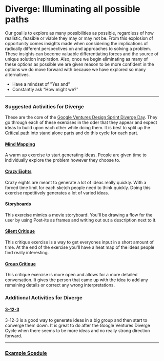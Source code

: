 # Diverge: Illuminating all possible paths

Our goal is to explore as many possibilities as possible, regardless of how
realistic, feasible or viable they may or may not be. From this explosion of
opportunity comes insights made when considering the implications of radically
different perspectives on and approaches to solving a problem. These insights
can become valuable differentiating forces and the source of unique solution
inspiration. Also, once we begin eliminating as many of these options as
possible we are given reason to be more confident in the options we do move
forward with because we have explored so many alternatives.

* Have a mindset of "Yes and"
* Constantly ask “How might we?”

---

### Suggested Activities for Diverge

These are the core of the [Google Ventures Design Sprint Diverge
Day](http://www.gv.com/lib/the-product-design-sprint-divergeday2).
They go through each of these exercises in the oder that they appear
and expect ideas to build upon each other while doing them. It is best to split
up the [Critical path](exercises/1-understand-critical-path.md) into 
stand alone parts and do this cycle for each part.

#### [Mind Mapping](exercises/2-diverge-mind-mapping.md)

A warm up exercise to start generating ideas. People are given time to
individually explore the problem however they choose to.

#### [Crazy Eights](exercises/2-diverge-crazy-eights.md)

Crazy eights are meant to generate a lot of ideas really quickly. With a forced
time limit for each sketch people need to think quickly. Doing this exercise
repetitively generates a lot of varied  ideas.

#### [Storyboards](exercises/2-diverge-storyboards.md)

This exercise mimics a movie storyboard. You'll be drawing a flow for the user
by using Post-its as frames and writing out out a description next to it.

#### [Silent Critique](exercises/2-diverge-silent-critique.md)

This critique exercise is a way to get everyones input in a short amount of
time. At the end of the exercise you'll have a heat map of the ideas people find
really interesting.

#### [Group Critique](exercises/2-diverge-group-critique.md)

This critique exercise is more open and allows for a more detailed conversation.
It gives the person that came up with the idea to add any remaining details or
correct any wrong interpretations.

### Additional Activities for Diverge

#### [3-12-3](exercises/2-diverge-3-12-3.md)

3-12-3 is a good way to generate ideas in a big group and then start to converge
them down. It is great to do after the Google Ventures Diverge Cycle when there
seems to be more ideas and no really strong direction forward.

---

### [Example Scedule](schedules/2-diverge.md)

